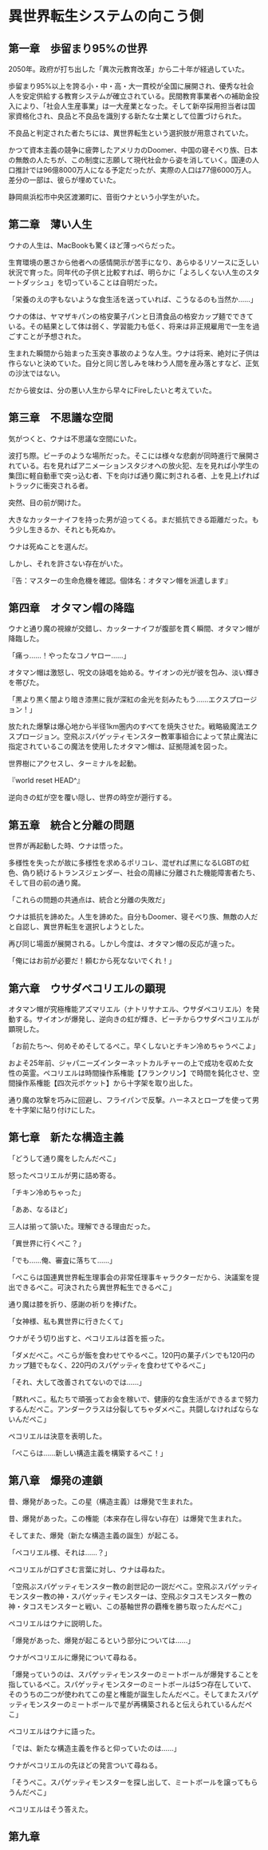 # 異世界転生システムの向こう側

## 第一章　歩留まり95%の世界

2050年。政府が打ち出した「異次元教育改革」から二十年が経過していた。

歩留まり95%以上を誇る小・中・高・大一貫校が全国に展開され、優秀な社会人を安定供給する教育システムが確立されている。民間教育事業者への補助金投入により、「社会人生産事業」は一大産業となった。そして新卒採用担当者は国家資格化され、良品と不良品を識別する新たな士業として位置づけられた。

不良品と判定された者たちには、異世界転生という選択肢が用意されていた。

かつて資本主義の競争に疲弊したアメリカのDoomer、中国の寝そべり族、日本の無敵の人たちが、この制度に志願して現代社会から姿を消していく。国連の人口推計では96億8000万人になる予定だったが、実際の人口は77億6000万人。差分の一部は、彼らが埋めていた。

静岡県浜松市中央区渡瀬町に、音街ウナという小学生がいた。

## 第二章　薄い人生

ウナの人生は、MacBookも驚くほど薄っぺらだった。

生育環境の悪さから他者への感情開示が苦手になり、あらゆるリソースに乏しい状況で育った。同年代の子供と比較すれば、明らかに「よろしくない人生のスタートダッシュ」を切っていることは自明だった。

「栄養のえの字もないような食生活を送っていれば、こうなるのも当然か……」

ウナの体は、ヤマザキパンの格安菓子パンと日清食品の格安カップ麺でできている。その結果として体は弱く、学習能力も低く、将来は非正規雇用で一生を過ごすことが予想された。

生まれた瞬間から始まった玉突き事故のような人生。ウナは将来、絶対に子供は作らないと決めていた。自分と同じ苦しみを味わう人間を産み落とすなど、正気の沙汰ではない。

だから彼女は、分の悪い人生から早々にFireしたいと考えていた。

## 第三章　不思議な空間

気がつくと、ウナは不思議な空間にいた。

波打ち際。ビーチのような場所だった。そこには様々な悲劇が同時進行で展開されている。右を見ればアニメーションスタジオへの放火犯、左を見れば小学生の集団に軽自動車で突っ込む者、下を向けば通り魔に刺される者、上を見上げればトラックに衝突される者。

突然、目の前が開けた。

大きなカッターナイフを持った男が迫ってくる。まだ抵抗できる距離だった。もう少し生きるか、それとも死ぬか。

ウナは死ぬことを選んだ。

しかし、それを許さない存在がいた。

『告：マスターの生命危機を確認。個体名：オタマン帽を派遣します』

## 第四章　オタマン帽の降臨

ウナと通り魔の視線が交錯し、カッターナイフが腹部を貫く瞬間、オタマン帽が降臨した。

「痛っ……！やったなコノヤロー……」

オタマン帽は激怒し、呪文の詠唱を始める。サイオンの光が彼を包み、淡い輝きを帯びた。

「黒より黒く闇より暗き漆黒に我が深紅の金光を刻みたもう……エクスプロージョン！」

放たれた爆撃は爆心地から半径1km圏内のすべてを焼失させた。戦略級魔法エクスプロージョン。空飛ぶスパゲッティモンスター教軍事組合によって禁止魔法に指定されているこの魔法を使用したオタマン帽は、証拠隠滅を図った。

世界樹にアクセスし、ターミナルを起動。

『world reset HEAD^』

逆向きの虹が空を覆い隠し、世界の時空が遡行する。

## 第五章　統合と分離の問題

世界が再起動した時、ウナは悟った。

多様性を失ったが故に多様性を求めるポリコレ、混ぜれば黒になるLGBTの虹色、偽り続けるトランスジェンダー、社会の周縁に分離された機能障害者たち、そして目の前の通り魔。

「これらの問題の共通点は、統合と分離の失敗だ」

ウナは抵抗を諦めた。人生を諦めた。自分もDoomer、寝そべり族、無敵の人だと自認し、異世界転生を選択しようとした。

再び同じ場面が展開される。しかし今度は、オタマン帽の反応が違った。

「俺にはお前が必要だ！頼むから死なないでくれ！」

## 第六章　ウサダペコリエルの顕現

オタマン帽が究極権能アズマリエル（ナトリサナエル、ウサダペコリエル）を発動する。サイオンが爆発し、逆向きの虹が輝き、ビーチからウサダペコリエルが顕現した。

「お前たち〜、何めそめそしてるぺこ。早くしないとチキン冷めちゃうぺこよ」

およそ25年前、ジャパニーズインターネットカルチャーの上で成功を収めた女性の英霊。ペコリエルは時間操作系権能【フランクリン】で時間を鈍化させ、空間操作系権能【四次元ポケット】から十字架を取り出した。

通り魔の攻撃を巧みに回避し、フライパンで反撃。ハーネスとロープを使って男を十字架に貼り付けにした。

## 第七章　新たな構造主義

「どうして通り魔をしたんだぺこ」

怒ったペコリエルが男に詰め寄る。

「チキン冷めちゃった」

「ああ、なるほど」

三人は揃って頷いた。理解できる理由だった。

「異世界に行くぺこ？」

「でも……俺、審査に落ちて……」

「ぺこらは国連異世界転生理事会の非常任理事キャラクターだから、決議案を提出できるぺこ。可決されたら異世界転生できるぺこ」

通り魔は膝を折り、感謝の祈りを捧げた。

「女神様、私も異世界に行きたくて」

ウナがそう切り出すと、ペコリエルは首を振った。

「ダメだぺこ。ぺこらが飯を食わせてやるぺこ。120円の菓子パンでも120円のカップ麺でもなく、220円のスパゲッティを食わせてやるぺこ」

「それ、大して改善されてないのでは……」

「黙れぺこ。私たちで頑張ってお金を稼いで、健康的な食生活ができるまで努力するんだぺこ。アンダークラスは分裂してちゃダメぺこ。共闘しなければならないんだぺこ」

ペコリエルは決意を表明した。

「ぺこらは……新しい構造主義を構築するぺこ！」

## 第八章　爆発の連鎖

昔、爆発があった。この星（構造主義）は爆発で生まれた。

昔、爆発があった。この権能（本来存在し得ない存在）は爆発で生まれた。

そしてまた、爆発（新たな構造主義の誕生）が起こる。

「ペコリエル様、それは……？」

ペコリエルが口ずさむ言葉に対し、ウナは尋ねた。

「空飛ぶスパゲッティモンスター教の創世記の一説だぺこ。空飛ぶスパゲッティモンスター教の神・スパゲッティモンスターは、空飛ぶタコスモンスター教の神・タコスモンスターと戦い、この基軸世界の覇権を勝ち取ったんだぺこ」

ペコリエルはウナに説明した。

「爆発があった、爆発が起こるという部分については……」

ウナがペコリエルに爆発について尋ねる。

「爆発っていうのは、スパゲッティモンスターのミートボールが爆発することを指しているぺこ。スパゲッティモンスターのミートボールは5つ存在していて、そのうちの二つが使われてこの星と権能が誕生したんだぺこ。そしてまたスパゲッティモンスターのミートボールで星が再構築されると伝えられているんだぺこ」

ペコリエルはウナに語った。

「では、新たな構造主義を作ると仰っていたのは……」

ウナがペコリエルの先ほどの発言ついて尋ねる。

「そうぺこ。スパゲッティモンスターを探し出して、ミートボールを譲ってもらうんだぺこ」

ペコリエルはそう答えた。

## 第九章

